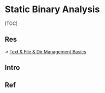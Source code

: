 # Static Binary Analysis

[TOC]



## Res
↗ [Text & File & Dir Management Basics](../../../../🔑%20CS_Core/🥷🏼%20Operating%20System%20(Tech)/Linux%20(Derived%20From%20UNIX%20Family)/🪓%20Free%20Software/Text%20&%20File%20&%20Dir%20Management/Text%20&%20File%20&%20Dir%20Management%20Basics.md)



## Intro


## Ref


